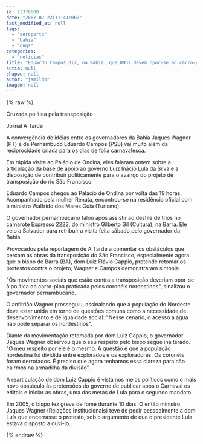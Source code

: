 ```yaml
---
id: 12376608
date: "2007-02-22T11:41:00Z"
last_modified_at: null
tags:
  - "aeroporto"
  - "bahia"
  - "ongs"
categories:
  - "noticias"
title: "Eduardo Campos diz, na Bahia, que ONGs devem opor-se ao carro-pipa dos coron\u00e9is e n\u00e3o \u00e0 transposi\u00e7\u00e3o"
sutia: null
chapeu: null
autor: "jamildo"
imagem: null
---
```

{% raw %}
<p>Cruzada pol&iacute;tica pela transposi&ccedil;&atilde;o</p>
<p>Jornal A Tarde</p>
<p>A converg&ecirc;ncia de id&eacute;ias entre os governadores da Bahia Jaques Wagner (PT) e de Pernambuco Eduardo Campos (PSB) vai muito al&eacute;m da reciprocidade criada para os dias de folia carnavalesca.</p>
<p>Em r&aacute;pida visita ao Pal&aacute;cio de Ondina, eles falaram ontem sobre a articula&ccedil;&atilde;o da base de apoio ao governo Luiz In&aacute;cio Lula da Silva e a disposi&ccedil;&atilde;o de contribuir politicamente para o avan&ccedil;o do projeto de transposi&ccedil;&atilde;o do rio S&atilde;o Francisco.</p>
<p>Eduardo Campos chegou ao Pal&aacute;cio de Ondina por volta das 19 horas. Acompanhado pela mulher Renata, encontrou-se na resid&ecirc;ncia oficial com o ministro Walfrido dos Mares Guia (Turismo).</p>
<p>O governador pernambucano falou ap&oacute;s assistir ao desfile de trios no camarote Expresso 2222, do ministro Gilberto Gil (Cultura), na Barra. Ele veio a Salvador para retribuir a visita feita s&aacute;bado pelo governador da Bahia.</p>
<p>Provocados pela reportagem de A Tarde a comentar os obst&aacute;culos que cercam as obras da transposi&ccedil;&atilde;o do S&atilde;o Francisco, especialmente agora que o bispo de Barra (BA), dom Luiz Fl&aacute;vio Cappio, pretende retomar os protestos contra o projeto, Wagner e Campos demonstraram sintonia.</p>
<p>"Os movimentos sociais que est&atilde;o contra a transposi&ccedil;&atilde;o deveriam opor-se &agrave; pol&iacute;tica do carro-pipa praticada pelos coron&eacute;is nordestinos", sinalizou o governador pernambucano.</p>
<p>O anfitri&atilde;o Wagner prosseguiu, assinalando que a popula&ccedil;&atilde;o do Nordeste deve estar unida em torno de quest&otilde;es comuns como a necessidade de desenvolvimento e de igualdade social: "Nesse cen&aacute;rio, o acesso a &aacute;gua n&atilde;o pode separar os nordestinos".</p>
<p>Diante da movimenta&ccedil;&atilde;o retomada por dom Luiz Cappio, o governador Jaques Wagner observou que o seu respeito pelo bispo segue inalterado. "O meu respeito por ele &eacute; o mesmo. A quest&atilde;o &eacute; que a popula&ccedil;&atilde;o nordestina foi dividida entre explorados e os exploradores. Os coron&eacute;is foram derrotados. &Eacute; preciso que agora tenhamos essa clareza para n&atilde;o cairmos na armadilha da divis&atilde;o".</p>
<p>A rearticula&ccedil;&atilde;o de dom Luiz Cappio &eacute; vista nos meios pol&iacute;ticos como o mais novo obst&aacute;culo &agrave;s pretens&otilde;es do governo de publicar ap&oacute;s o Carnaval os editais e iniciar as obras, uma das metas de Lula para o segundo mandato.</p>
<p>Em 2005, o bispo fez greve de fome durante 10 dias. O ent&atilde;o ministro Jaques Wagner (Rela&ccedil;&otilde;es Institucionais) teve de pedir pessoalmente a dom Lu&iacute;s que encerrasse o protesto, sob o argumento de que o presidente Lula estava disposto a ouvi-lo.</p>
{% endraw %}